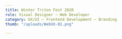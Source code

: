 ```yaml
---
title: Winter Triton Fest 2020
role: Visual Designer — Web Developer
category: UX/UI — Frontend Development — Branding
thumb: "/uploads/WebUX-01.png"

---
```

